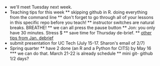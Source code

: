 * we'll meet Tuesday next week.
* Teaching tips for this week
** skipping github in R.  doing everything from the command line
** don't forget to go through all of your lessons in this specific repo before you teach!
** instructor switches are natural breaks.  BREATHE!
** we can all press the pause button
** Jon:  you only have 30 minutes.  Stress $
** save time for Thursday de-brief.
** [other tips from Jan. debrief](https://docs.google.com/spreadsheets/d/1sj-J4pXtoFthJDCGBB0RW3liTFlI65415g555sDvY28/edit#gid=1246015446)
* submit presentation for UC Tech (July 15-17. Sharon's email of 2/7)
* Spring quarter
** have 2 done (an R and a Python for CITS) by May 16
*** we can do that.  March 21-22 is already schedule 
** mini git- github 1/2 days?
